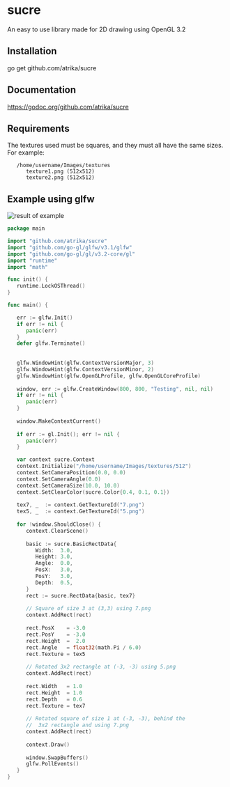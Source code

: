 # sucre
An easy to use library made for 2D drawing using OpenGL 3.2

## Installation
go get github.com/atrika/sucre

## Documentation
https://godoc.org/github.com/atrika/sucre

## Requirements
The textures used must be squares, and they must all have the same sizes.
For example:
```
   /home/username/Images/textures
      texture1.png (512x512)
      texture2.png (512x512)
```
## Example using glfw

![result of example](https://i.imgur.com/PP6uuuj.png)

```go
package main

import "github.com/atrika/sucre"
import "github.com/go-gl/glfw/v3.1/glfw"
import "github.com/go-gl/gl/v3.2-core/gl"
import "runtime"
import "math"

func init() {
   runtime.LockOSThread()
}

func main() {

   err := glfw.Init()
   if err != nil {
      panic(err)
   }
   defer glfw.Terminate()
   
   
   glfw.WindowHint(glfw.ContextVersionMajor, 3)
   glfw.WindowHint(glfw.ContextVersionMinor, 2)
   glfw.WindowHint(glfw.OpenGLProfile, glfw.OpenGLCoreProfile)
   
   window, err := glfw.CreateWindow(800, 800, "Testing", nil, nil)
   if err != nil {
      panic(err)
   }
   
   window.MakeContextCurrent()
   
   if err := gl.Init(); err != nil {
      panic(err)
   }

   var context sucre.Context   
   context.Initialize("/home/username/Images/textures/512")
   context.SetCameraPosition(0.0, 0.0)
   context.SetCameraAngle(0.0)
   context.SetCameraSize(10.0, 10.0)
   context.SetClearColor(sucre.Color{0.4, 0.1, 0.1})
      
   tex7, _  := context.GetTextureId("7.png")
   tex5, _  := context.GetTextureId("5.png")
   
   for !window.ShouldClose() {
      context.ClearScene()
      
      basic := sucre.BasicRectData{
         Width:  3.0,
         Height: 3.0,
         Angle:  0.0,
         PosX:   3.0,
         PosY:   3.0,
         Depth:  0.5,
      }      
      rect := sucre.RectData{basic, tex7}
      
      // Square of size 3 at (3,3) using 7.png
      context.AddRect(rect)
      
      rect.PosX    = -3.0
      rect.PosY    = -3.0
      rect.Height  =  2.0
      rect.Angle   = float32(math.Pi / 6.0)
      rect.Texture = tex5
      
      // Rotated 3x2 rectangle at (-3, -3) using 5.png
      context.AddRect(rect)
      
      rect.Width   = 1.0
      rect.Height  = 1.0
      rect.Depth   = 0.6 
      rect.Texture = tex7
      
      // Rotated square of size 1 at (-3, -3), behind the
      //  3x2 rectangle and using 7.png
      context.AddRect(rect)
      
      context.Draw()
      
      window.SwapBuffers()
      glfw.PollEvents()
   }
}
```

